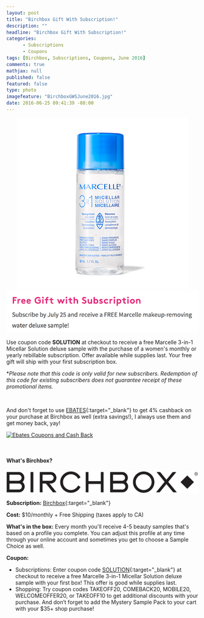 ```yaml
---
layout: post
title: "Birchbox Gift With Subscription!"
description: ""
headline: "Birchbox Gift With Subscription!"
categories: 
      - Subscriptions
      - Coupons
tags: [Birchbox, Subscriptions, Coupons, June 2016]
comments: true
mathjax: null
published: false
featured: false
type: photo
imagefeature: "BirchboxGWSJune2016.jpg"
date: 2016-06-25 09:41:39 -08:00
---
```


<center><a href="https://www.birchbox.com/invite/whatsupmailbox" target="_blank">
<img src="/images/BirchboxGWSJune2016MarcelleMicellar.jpg" border="0" style="border:none;max-width:100%;" alt="Birchbox GWS - Marcelle 3-in-1 Micellar Solution" />
</a></center>

<center><a href="https://www.birchbox.com/invite/whatsupmailbox" target="_blank">
<img src="/images/BirchboxGWSJune2016MarcelleMicellar2.png" border="0" style="border:none;max-width:100%;" alt="Birchbox GWS - Marcelle 3-in-1 Micellar Solution" />
</a></center>


Use coupon code **SOLUTION** at checkout to receive a free Marcelle 3-in-1 Micellar Solution deluxe sample with the purchase of a women's monthly or yearly rebillable subscription. Offer available while supplies last. Your free gift will ship with your first subscription box. 

**Please note that this code is only valid for new subscribers. Redemption of this code for existing subscribers does not guarantee receipt of these promotional items.*

<br>

And don't forget to use [EBATES](http://www.ebates.com/rf.do?referrerid=nFbj2DqrCN%2BpB5AWKzmAFQ%3D%3D&eeid=30337){:target="_blank"} to get 4% cashback on your purchase at Birchbox as well (extra savings!), I always use them and get money back, yay!</p>

<a href='http://www.ebates.com/rf.do?referrerid=nFbj2DqrCN%2BpB5AWKzmAFQ%3D%3D&eeid=28585' target='_blank' rel='nofollow'><img src='http://www.ebates.com/referral/2012/global_files/images/ebates_logo.png' alt='Ebates Coupons and Cash Back' height='31' width='171' border='0'/></a>

<br>

<H4>What's Birchbox?</H4>

<center><a href="https://www.birchbox.com/invite/whatsupmailbox" target="_blank">
<img src="/images/BirchboxLogo.png" border="0" style="border:none;max-width:100%;" alt="Birchbox!" />
</a></center>

**Subscription:** [Birchbox](https://www.birchbox.com/invite/whatsupmailbox){:target="_blank"}

**Cost:** $10/monthly + Free Shipping (taxes apply to CA)

**What's in the box:** Every month you'll receive 4-5 beauty samples that's based on a profile you complete. You can adjust this profile at any time through your online account and sometimes you get to choose a Sample Choice as well.

**Coupon:**  
* Subscriptions: Enter coupon code [SOLUTION](https://www.birchbox.com/invite/whatsupmailbox){:target="_blank"} at checkout to receive a free Marcelle 3-in-1 Micellar Solution deluxe sample with your first box! This offer is good while supplies last.
* Shopping: Try coupon codes TAKEOFF20, COMEBACK20, MOBILE20, WELCOMEOFFER20, or TAKEOFF10 to get additional discounts with your purchase. And don’t forget to add the Mystery Sample Pack to your cart with your $35+ shop purchase!
